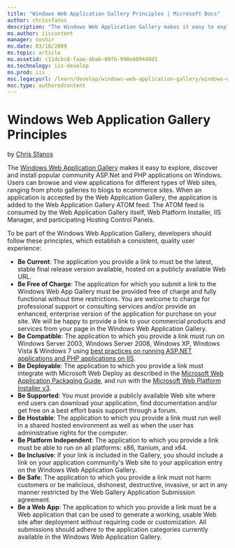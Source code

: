 ```yaml
---
title: "Windows Web Application Gallery Principles | Microsoft Docs"
author: chrissfanos
description: "The Windows Web Application Gallery makes it easy to explore, discover and install popular community ASP.Net and PHP applications on Windows. Users can brows..."
ms.author: iiscontent
manager: soshir
ms.date: 03/18/2009
ms.topic: article
ms.assetid: c11dcbc8-faae-4bab-89fb-998e409440d1
ms.technology: iis-develop
ms.prod: iis
msc.legacyurl: /learn/develop/windows-web-application-gallery/windows-web-application-gallery-principles
msc.type: authoredcontent
---
```

Windows Web Application Gallery Principles
====================
by [Chris Sfanos](https://github.com/chrissfanos)

The [Windows Web Application Gallery](https://www.microsoft.com/web/gallery) makes it easy to explore, discover and install popular community ASP.Net and PHP applications on Windows. Users can browse and view applications for different types of Web sites, ranging from photo galleries to blogs to ecommerce sites. When an application is accepted by the Web Application Gallery, the application is added to the Web Application Gallery ATOM feed. The ATOM feed is consumed by the Web Application Gallery itself, Web Platform Installer, IIS Manager, and participating Hosting Control Panels.

To be part of the Windows Web Application Gallery, developers should follow these principles, which establish a consistent, quality user experience:

- **Be Current**: The application you provide a link to must be the latest, stable final release version available, hosted on a publicly available Web URL.
- **Be Free of Charge**: The application for which you submit a link to the Windows Web App Gallery must be provided free of charge and fully functional without time restrictions. You are welcome to charge for professional support or consulting services and/or provide an enhanced, enterprise version of the application for purchase on your site. We will be happy to provide a link to your commercial products and services from your page in the Windows Web Application Gallery.
- **Be Compatible**: The application to which you provide a link must run on Windows Server 2003, Windows Server 2008, Windows XP, Windows Vista &amp; Windows 7 using [best practices on running ASP.NET applications and PHP applications on IIS](../../application-frameworks/index.md).
- **Be Deployable**: The application to which you provide a link must integrate with Microsoft Web Deploy as described in the [Microsoft Web Application Packaging Guide](package-an-application-for-the-windows-web-application-gallery.md), and run with the [Microsoft Web Platform Installer v3](../../install/web-platform-installer/using-the-microsoft-web-platform-installer.md).
- **Be Supported**: You must provide a publicly available Web site where end users can download your application, find documentation and/or get free on a best effort basis support through a forum.
- **Be Hostable**: The application to which you provide a link must run well in a shared hosted environment as well as when the user has administrative rights for the computer.
- **Be Platform Independent**: The application to which you provide a link must be able to run on all platforms: x86, Itanium, and x64.
- **Be Inclusive**: If your link is included in the Gallery, you should include a link on your application community's Web site to your application entry on the Windows Web Application Gallery.
- **Be Safe**: The application to which you provide a link must not harm customers or be malicious, dishonest, destructive, invasive, or act in any manner restricted by the Web Gallery Application Submission agreement.
- **Be a Web App**: The application to which you provide a link must be a Web application that can be used to generate a working, usable Web site after deployment *without* requiring code or customization. All submissions should adhere to the application categories currently available in the Windows Web Application Gallery.